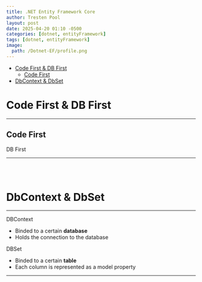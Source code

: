 ```yaml
---
title: .NET Entity Framework Core
author: Tresten Pool
layout: post
date: 2025-04-20 01:10 -0500
categories: [dotnet, entityFramework]
tags: [dotnet, entityFramework]
image:
  path: /Dotnet-EF/profile.png
---
```


<!-- Table of contents -->
- [Code First \& DB First](#code-first--db-first)
  - [Code First](#code-first)
- [DbContext \& DbSet](#dbcontext--dbset)

# Code First & DB First
---

Code First
  - 

DB First

---
<br><br>



# DbContext & DbSet
---

DBContext
  - Binded to a certain **database**
  - Holds the connection to the database

DBSet
  - Binded to a certain **table**
  - Each column is represented as a model property

---
<br><br>
